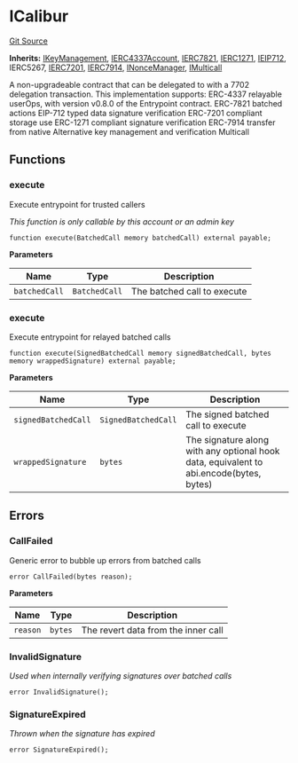 # ICalibur
[Git Source](https://github.com/Uniswap/minimal-delegation/blob/8189d62a80ed3ac2bd308849641dca52350f024a/src/interfaces/ICalibur.sol)

**Inherits:**
[IKeyManagement](/src/interfaces/IKeyManagement.sol/interface.IKeyManagement.md), [IERC4337Account](/src/interfaces/IERC4337Account.sol/interface.IERC4337Account.md), [IERC7821](/src/interfaces/IERC7821.sol/interface.IERC7821.md), [IERC1271](/src/interfaces/IERC1271.sol/interface.IERC1271.md), [IEIP712](/src/interfaces/IEIP712.sol/interface.IEIP712.md), IERC5267, [IERC7201](/src/interfaces/IERC7201.sol/interface.IERC7201.md), [IERC7914](/src/interfaces/IERC7914.sol/interface.IERC7914.md), [INonceManager](/src/interfaces/INonceManager.sol/interface.INonceManager.md), [IMulticall](/src/interfaces/IMulticall.sol/interface.IMulticall.md)

A non-upgradeable contract that can be delegated to with a 7702 delegation transaction.
This implementation supports:
ERC-4337 relayable userOps, with version v0.8.0 of the Entrypoint contract.
ERC-7821 batched actions
EIP-712 typed data signature verification
ERC-7201 compliant storage use
ERC-1271 compliant signature verification
ERC-7914 transfer from native
Alternative key management and verification
Multicall


## Functions
### execute

Execute entrypoint for trusted callers

*This function is only callable by this account or an admin key*


```solidity
function execute(BatchedCall memory batchedCall) external payable;
```
**Parameters**

|Name|Type|Description|
|----|----|-----------|
|`batchedCall`|`BatchedCall`|The batched call to execute|


### execute

Execute entrypoint for relayed batched calls


```solidity
function execute(SignedBatchedCall memory signedBatchedCall, bytes memory wrappedSignature) external payable;
```
**Parameters**

|Name|Type|Description|
|----|----|-----------|
|`signedBatchedCall`|`SignedBatchedCall`|The signed batched call to execute|
|`wrappedSignature`|`bytes`|The signature along with any optional hook data, equivalent to abi.encode(bytes, bytes)|


## Errors
### CallFailed
Generic error to bubble up errors from batched calls


```solidity
error CallFailed(bytes reason);
```

**Parameters**

|Name|Type|Description|
|----|----|-----------|
|`reason`|`bytes`|The revert data from the inner call|

### InvalidSignature
*Used when internally verifying signatures over batched calls*


```solidity
error InvalidSignature();
```

### SignatureExpired
*Thrown when the signature has expired*


```solidity
error SignatureExpired();
```

